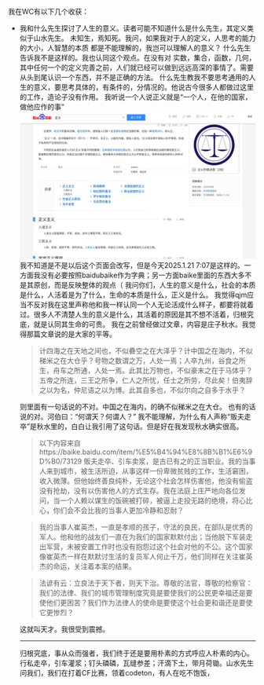 我在WC有以下几个收获：

- 我和什么先生探讨了人生的意义。读者可能不知道什么是什么先生，其定义类似于山水先生。
未知生，焉知死。我问，如果我对于人的定义，人思考的能力的大小，人智慧的本质 都是不能理解的，我岂可以理解人的意义？
什么先生告诉我不是这样的。我也认同这个观点。在没有对 实数，集合，函数，几何，其中任何一个的定义完善之前，人们就已经可以做到远远高深的事情了。需要从头到尾认识一个东西，并不是正确的方法。
什么先生教我不要思考通用的人生的意义，要思考具体的，有条件的，分情况的。他说古今很多人都做过这里的工作，造论子没有作用。
我听说一个人说正义就是“一个人，在他的国家，做他应作的事”
![输入图片说明](/imgs/2025-01-21/cYKoOs92vgwcn7Va.png)
我不知道是不是以后这个页面会改写，但是今天2025.1.21 7:07是这样的。一方面我没有必要按照baidubaike作为字典；另一方面baike里面的东西大多不是其原创，而是反映整体的观点（
我问你们，人生的意义是什么，社会的本质是什么，人活着是为了什么，生命的本质是什么，正义是什么。
我觉得qjm应当不反对我在这里声称他和我一样认同一个人无论活成什么样子，都要将就着过。很多人不清楚人生的意义是什么，其活着的原因是其不想不活着，归根究底，就是认同其生命的可贵。
我在之前曾经做过文章，内容是庄子秋水。我觉得那篇文章说的是大家的平等。
  > 计四海之在天地之间也，不似礨空之在大泽乎？计中国之在海内，不似稊米之在大仓乎？号物之数谓之万，人处一焉；人卒九州，谷食之所生，舟车之所通，人处一焉。此其比万物也，不似豪末之在于马体乎？五帝之所连，三王之所争，仁人之所忧，任士之所劳，尽此矣！伯夷辞之以为名，仲尼语之以为博。此其自多也，不似尔向之自多于水乎？

  则里面有一句话说的不对。中国之在海内，的确不似稊米之在大仓。
  也有的话说的对。河伯曰：“何谓天？何谓人？”
  我不能理解，为什么有人声称“贩夫走卒”是秋水里的，白白让我引用了这句话。但是好在我发现秋水确实很高。  

  >以下内容来自https://baike.baidu.com/item/%E5%B4%94%E8%8B%B1%E6%9D%B0/73129
  >贩夫走卒、引车卖浆，是古已有之的正当职业。我的当事人来到城市，被生活所迫，从事这样一份卑微贫贱的工作，生活窘困，收入微薄。但他始终善良纯朴，无论这个社会怎样伤害他，他没有偷盗没有抢劫，没有以伤害他人的方式生存。我在法庭上庄严地向各位发问，当一个人赖以谋生的饭碗被打碎，被逼上走投无路的绝境，将心比心，你们会不会比我的当事人更加冷静和忍耐？

  >我的当事人崔英杰，一直是孝顺的孩子，守法的良民，在部队是优秀的军人。他和他的战友们一直在为我们的国家默默付出；当他脱下军装走出军营，未被安置工作时也没有抱怨过这个社会对他的不公。这个国家像崔英杰一样在默默讨生活的复员军人何止千万，他们同样在关注崔英杰的命运，关注着本案的结果。

  >法谚有云：立良法于天下者，则天下治。尊敬的法官，尊敬的检察官：我们的法律、我们的城市管理制度究竟是要使我们的公民更幸福还是要使他们更困苦？我们作为法律人的使命是要使这个社会更和谐还是要使它更惨烈？

  这就叫天才。我很受到震撼。
  
  ---
  归根究底，事从众而强者，我们终于还是要用朴素的方式呼应人朴素的内心。
  行私走卒，引车灌浆；钉头磷磷，瓦缝参差；汗滴下土，带月荷锄。山水先生问我们，我们在打着CF比赛，领着codeton，有人在吃不饱饭，
<!--stackedit_data:
eyJoaXN0b3J5IjpbNzYzODE3NTEzXX0=
-->